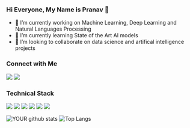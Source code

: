 
### Hi Everyone, My Name is Pranav 👋

- 🔭 I’m currently working on Machine Learning, Deep Learning and Natural Languages Processing
- 🌱 I’m currently learning State of the Art AI models
- 🤝 I’m looking to collaborate on data science and artifical intelligence projects


### Connect with Me

[<img src="https://img.shields.io/badge/linkedin-%230077B5.svg?&style=for-the-badge&logo=linkedin&logoColor=white" />](https://www.linkedin.com/in/pranavanand24/)
[<img src="https://img.shields.io/badge/Kaggle-%2320BEFF.svg?&style=for-the-badge&logo=Kaggle&logoColor=white" />](https://www.kaggle.com/pranavanand24)


### Technical Stack

<img src="https://img.shields.io/badge/python-%233776AB.svg?&style=flat-square&logo=python&logoColor=black" />  <img src="https://img.shields.io/badge/R-%23276DC3.svg?&style=flat-square&logo=R&logoColor=black" />   <img src="https://img.shields.io/badge/Go-%2300ADD8.svg?&style=flat-square&logo=Go&logoColor=black" /> 
<img src="https://img.shields.io/badge/Tensorflow-%23FF6FOO.svg?&style=flat-square&logo=Tensorflow&logoColor=black" />   <img src="https://img.shields.io/badge/Keras-%23D00000.svg?&style=flat-square&logo=Keras&logoColor=black" />  <img src="https://img.shields.io/badge/Linux-%23FCC624.svg?&style=flat-square&logo=Linux&logoColor=black" />



![YOUR github stats](https://github-readme-stats.vercel.app/api?username=pranavanand24&show_icons=true&theme=radical)
![Top Langs](https://github-readme-stats.vercel.app/api/top-langs/?username=pranavanand24&show_icons=true&theme=radical)


